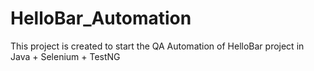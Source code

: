 # HelloBar_Automation
This project is created to start the QA Automation of HelloBar project in Java + Selenium + TestNG
